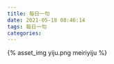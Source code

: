 ```yaml
---
title: 每日一句
date: 2021-05-18 08:46:14
tags: 每日一句
categories:
---
```

{% asset_img yiju.png meiriyiju %}
